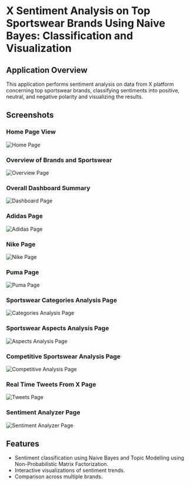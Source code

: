 # X Sentiment Analysis on Top Sportswear Brands Using Naive Bayes: Classification and Visualization

## Application Overview
This application performs sentiment analysis on data from X platform concerning top sportswear brands, classifying sentiments into positive, neutral, and negative polarity and visualizing the results.

## Screenshots

### Home Page View
![Home Page](/screenshotapplication/homepage.png)

### Overview of Brands and Sportswear
![Overview Page](/screenshotapplication/overview.png)

### Overall Dashboard Summary
![Dashboard Page](/screenshotapplication/overalldashboard.png)

### Adidas Page
![Adidas Page](/screenshotapplication/adidas.png)

### Nike Page
![Nike Page](/screenshotapplication/nike.png)

### Puma Page
![Puma Page](/screenshotapplication/puma.png)

### Sportswear Categories Analysis Page
![Categories Analysis Page](/screenshotapplication/categoryanalysis.png)

### Sportswear Aspects Analysis Page
![Aspects Analysis Page](/screenshotapplication/aspectsanalysis.png)

### Competitive Sportswear Analysis Page
![Competitive Analysis Page](/screenshotapplication/competitiveanalysis.png)

### Real Time Tweets From X Page
![Tweets Page](/screenshotapplication/twitterpost.png)

### Sentiment Analyzer Page
![Sentiment Analyzer Page](/screenshotapplication/sentimentanalyzer.png)


## Features
- Sentiment classification using Naive Bayes and Topic Modelling using Non-Probabilistic Matrix Factorization.
- Interactive visualizations of sentiment trends.
- Comparison across multiple brands.
